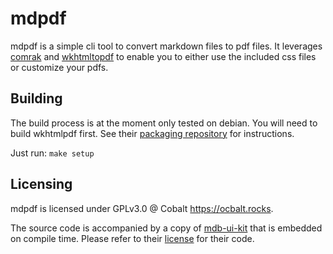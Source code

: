 # mdpdf

mdpdf is a simple cli tool to convert markdown files to pdf files. It leverages [comrak]() and [wkhtmltopdf]() to enable you to either use the included css files or customize your pdfs.

## Building

The build process is at the moment only tested on debian. You will need to build wkhtmlpdf first. See their [packaging repository](https://github.com/wkhtmltopdf/packaging) for instructions.

Just run: `make setup`

## Licensing

mdpdf is licensed under GPLv3.0 @ Cobalt <https://ocbalt.rocks>.

The source code is accompanied by a copy of [mdb-ui-kit](https://github.com/mdbootstrap/mdb-ui-kit) that is embedded on compile time. Please refer to their [license](https://github.com/mdbootstrap/mdb-ui-kit/blob/master/License.pdf) for their code.